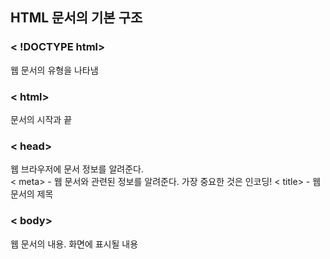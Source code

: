 ## HTML 문서의 기본 구조
### < !DOCTYPE html>
웹 문서의 유형을 나타냄

### < html>
문서의 시작과 끝

### < head>
웹 브라우저에 문서 정보를 알려준다.<br>
< meta> - 웹 문서와 관련된 정보를 알려준다. 가장 중요한 것은 인코딩!
< title> - 웹 문서의 제목

### < body>
웹 문서의 내용. 화면에 표시될 내용
